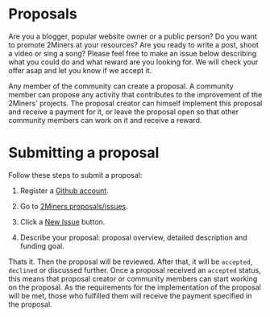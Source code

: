# Proposals

Are you a blogger, popular website owner or a public person? Do you want to promote 2Miners at your resources? Are you ready to write a post, shoot a video or sing a song? Please feel free to make an issue below describing what you could do and what reward are you looking for. We will check your offer asap and let you know if we accept it.

Any member of the community can create a proposal. A community member can propose any activity that contributes to the improvement of the 2Miners' projects. The proposal creator can himself implement this proposal and receive a payment for it, or leave the proposal open so that other community members can work on it and receive a reward.

# Submitting a proposal

Follow these steps to submit a proposal:

1. Register a [Github account](http://github.com/).

2. Go to [2Miners proposals/issues](https://github.com/2miners/Proposals).

3. Click a [New Issue](https://github.com/2miners/Proposals/new) button.

4. Describe your proposal: proposal overview, detailed description and funding goal.

Thats it. Then the proposal will be reviewed. After that, it will be `accepted`, `declined` or discussed further. Once a proposal received an `accepted` status, this means that proposal creator or community members can start working on the proposal. As the requirements for the implementation of the proposal will be met, those who fulfilled them will receive the payment specified in the proposal.
